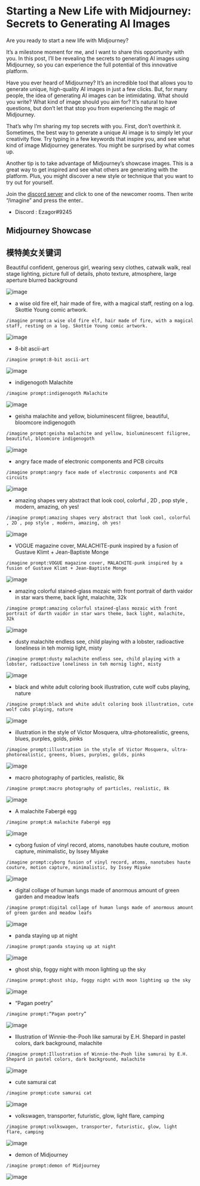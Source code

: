 # Starting a New Life with Midjourney: Secrets to Generating AI Images



Are you ready to start a new life with Midjourney?

It’s a milestone moment for me, and I want to share this opportunity with you. In this post, I’ll be revealing the secrets to generating AI images using Midjourney, so you can experience the full potential of this innovative platform.



Have you ever heard of Midjourney? It’s an incredible tool that allows you to generate unique, high-quality AI images in just a few clicks. But, for many people, the idea of generating AI images can be intimidating. What should you write? What kind of image should you aim for? It’s natural to have questions, but don’t let that stop you from experiencing the magic of Midjourney.

That’s why I’m sharing my top secrets with you. First, don’t overthink it. Sometimes, the best way to generate a unique AI image is to simply let your creativity flow. Try typing in a few keywords that inspire you, and see what kind of image Midjourney generates. You might be surprised by what comes up.

Another tip is to take advantage of Midjourney’s showcase images. This is a great way to get inspired and see what others are generating with the platform. Plus, you might discover a new style or technique that you want to try out for yourself.


Join the [discord server](https://discord.gg/midjourney) and click to one of the newcomer rooms. Then write “/imagine” and press the enter..




* Discord : Ezagor#9245

## Midjourney Showcase

## 模特美女关键词
Beautiful confident, generous girl, wearing sexy clothes, catwalk walk, real stage lighting, picture full of details, photo texture, atmosphere, large aperture blurred background

![image](https://user-images.githubusercontent.com/53889513/228401595-3f123c8f-45b3-4231-9588-b518ad7a963c.png)


* a wise old fire elf, hair made of fire, with a magical staff, resting on a log. Skottie Young comic artwork.
```
/imagine prompt:a wise old fire elf, hair made of fire, with a magical staff, resting on a log. Skottie Young comic artwork.
```
![image](https://user-images.githubusercontent.com/45847677/220786955-c5d06d49-1614-4ea4-bdc1-dc3710293512.png)



* 8-bit ascii-art
```
/imagine prompt:8-bit ascii-art
```

![image](https://user-images.githubusercontent.com/45847677/220787067-3ec8ec1f-d309-4234-a2dd-55687dbbdc0e.png)


* indigenogoth Malachite
```
/imagine prompt:indigenogoth Malachite
```
![image](https://user-images.githubusercontent.com/45847677/220787123-1a2b81e7-9cb6-4a94-b1ac-3db1f3cf0274.png)

* geisha malachite and yellow, bioluminescent filigree, beautiful, bloomcore indigenogoth
```
/imagine prompt:geisha malachite and yellow, bioluminescent filigree, beautiful, bloomcore indigenogoth
```
![image](https://user-images.githubusercontent.com/45847677/220787201-45f96bd7-18a0-4895-a014-4ef4516e3893.png)

* angry face made of electronic components and PCB circuits
```
/imagine prompt:angry face made of electronic components and PCB circuits
```
![image](https://user-images.githubusercontent.com/45847677/220787302-7552d1fa-1fd6-42ca-a586-e54fef50ec06.png)

* amazing shapes very abstract that look cool, colorful , 2D , pop style , modern, amazing, oh yes!
```
/imagine prompt:amazing shapes very abstract that look cool, colorful , 2D , pop style , modern, amazing, oh yes!
```

![image](https://user-images.githubusercontent.com/45847677/220787508-ee36fda4-c2a8-4330-9850-14549c3f8801.png)

* VOGUE magazine cover, MALACHITE-punk inspired by a fusion of Gustave Klimt + Jean-Baptiste Monge
```
/imagine prompt:VOGUE magazine cover, MALACHITE-punk inspired by a fusion of Gustave Klimt + Jean-Baptiste Monge
```
![image](https://user-images.githubusercontent.com/45847677/220787565-2ab86152-7f02-4828-8152-b4ccf036dfbc.png)


* amazing colorful stained-glass mozaic with front portrait of darth vaidor in star wars theme, back light, malachite, 32k
```
/imagine prompt:amazing colorful stained-glass mozaic with front portrait of darth vaidor in star wars theme, back light, malachite, 32k
```
![image](https://user-images.githubusercontent.com/45847677/220787855-987ccf3b-9590-4663-bda2-64860444eec8.png)

* dusty malachite endless see, child playing with a lobster, radioactive loneliness in teh mornig light, misty
```
/imagine prompt:dusty malachite endless see, child playing with a lobster, radioactive loneliness in teh mornig light, misty
```
![image](https://user-images.githubusercontent.com/45847677/220787911-2f0ab73f-7ad1-42dd-9d54-be0092fb5787.png)

* black and white adult coloring book illustration, cute wolf cubs playing, nature
```
/imagine prompt:black and white adult coloring book illustration, cute wolf cubs playing, nature
```
![image](https://user-images.githubusercontent.com/45847677/220787969-4b4ba5e1-523d-437f-a9ec-06d2e7b790b4.png)

* illustration in the style of Victor Mosquera, ultra-photorealistic, greens, blues, purples, golds, pinks
```
/imagine prompt:illustration in the style of Victor Mosquera, ultra-photorealistic, greens, blues, purples, golds, pinks
```
![image](https://user-images.githubusercontent.com/45847677/220788047-492e6c05-4751-42a7-8ebb-ad5b43fa4c1e.png)

* macro photography of particles, realistic, 8k
```
/imagine prompt:macro photography of particles, realistic, 8k
```
![image](https://user-images.githubusercontent.com/45847677/220788092-0a85bce7-969e-47e1-860d-96380c88c4ff.png)

* A malachite Fabergé egg
```
/imagine prompt:A malachite Fabergé egg
```
![image](https://user-images.githubusercontent.com/45847677/220788137-0d55729e-9f0d-4229-a223-89b61d23bb32.png)

* cyborg fusion of vinyl record, atoms, nanotubes haute couture, motion capture, minimalistic, by Issey Miyake
```
/imagine prompt:cyborg fusion of vinyl record, atoms, nanotubes haute couture, motion capture, minimalistic, by Issey Miyake
```
![image](https://user-images.githubusercontent.com/45847677/220788207-3ccadf34-0f8d-4f0e-bcea-9b22838126a2.png)

* digital collage of human lungs made of anormous amount of green garden and meadow leafs
```
/imagine prompt:digital collage of human lungs made of anormous amount of green garden and meadow leafs
```
![image](https://user-images.githubusercontent.com/45847677/220788264-a402fdbc-a202-45f9-af4d-e338d46c229e.png)

* panda staying up at night
```
/imagine prompt:panda staying up at night
```
![image](https://user-images.githubusercontent.com/45847677/220788309-dbd7364c-2bc5-4ace-8adc-abcd34dcaabb.png)

* ghost ship, foggy night with moon lighting up the sky
```
/imagine prompt:ghost ship, foggy night with moon lighting up the sky
```
![image](https://user-images.githubusercontent.com/45847677/220788376-ce28ae65-0003-4ce2-9a69-c1f320d44d5c.png)

* “Pagan poetry”
```
/imagine prompt:“Pagan poetry”
```
![image](https://user-images.githubusercontent.com/45847677/220788431-aaa94eb8-f2f8-42e4-9dfc-87871c316db5.png)

* Illustration of Winnie-the-Pooh like samurai by E.H. Shepard in pastel colors, dark background, malachite
```
/imagine prompt:Illustration of Winnie-the-Pooh like samurai by E.H. Shepard in pastel colors, dark background, malachite
```
![image](https://user-images.githubusercontent.com/45847677/220788504-aed74e5d-b961-492a-90a7-4795c678cfb5.png)

* cute samurai cat
```
/imagine prompt:cute samurai cat
```
![image](https://user-images.githubusercontent.com/45847677/220788566-8b2d0261-ce84-4db4-b710-4922d182d1d5.png)

* volkswagen, transporter, futuristic, glow, light flare, camping
```
/imagine prompt:volkswagen, transporter, futuristic, glow, light flare, camping
```
![image](https://user-images.githubusercontent.com/45847677/220788612-cfc6dd21-a373-48f0-8b9c-5ff78dfdd1f8.png)

* demon of Midjourney
```
/imagine prompt:demon of Midjourney
```
![image](https://user-images.githubusercontent.com/45847677/220788665-aa04b93e-9f55-4318-8905-c9558c6e11a4.png)




